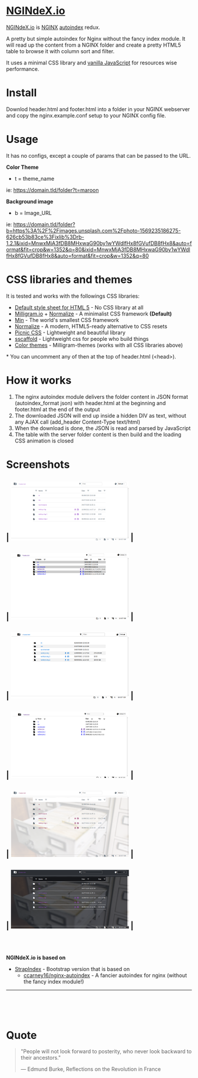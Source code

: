 # [NGINdeX.io](#)
[NGINdeX.io](https://github.com/EthraZa/NGINdeX.io) is [NGINX](https://www.nginx.com/) [autoindex](https://nginx.org/en/docs/http/ngx_http_autoindex_module.html) redux.

A pretty but simple autoindex for Nginx without the fancy index module.
It will read up the content from a NGINX folder and create a pretty HTML5 table to browse it
with column sort and filter.

It uses a minimal CSS library and [vanilla JavaScript](http://vanilla-js.com/) for resources wise performance.

# Install
Downlod header.html and footer.html into a folder in your NGINX webserver
and copy the nginx.example.conf setup to your NGINX config file.

# Usage
It has no configs, except a couple of params that can be passed to the URL.

**Color Theme**
- t = theme_name

 ie: https://domain.tld/folder?t=maroon

**Background image**
- b = Image_URL

 ie: https://domain.tld/folder?b=https%3A%2F%2Fimages.unsplash.com%2Fphoto-1569235186275-626cb53b83ce%3Fixlib%3Drb-1.2.1&ixid=MnwxMjA3fDB8MHxwaG90by1wYWdlfHx8fGVufDB8fHx8&auto=format&fit=crop&w=1352&q=80&ixid=MnwxMjA3fDB8MHxwaG90by1wYWdlfHx8fGVufDB8fHx8&auto=format&fit=crop&w=1352&q=80

# CSS libraries and themes
It is tested and works with the followings CSS libraries:
- [Default style sheet for HTML 5](https://html.spec.whatwg.org/multipage/rendering.html#phrasing-content-3) - No CSS library at all
- [Milligram.io](https://milligram.io/) + [Normalize](https://necolas.github.io/normalize.css/) - A minimalist CSS framework **(Default)**
- [Min](https://mincss.com/) - The world's smallest CSS framework
- [Normalize](https://necolas.github.io/normalize.css/) - A modern, HTML5-ready alternative to CSS resets
- [Picnic CSS](https://picnicss.com/) - Lightweight and beautiful library
- [sscaffold](https://sscaffold-css.com/) - Lightweight css for people who build things
- [Color themes](https://cdn.jsdelivr.net/npm/milligram-themes@0.0.2/) - Milligram-themes (works with all CSS libraries above)

\* You can uncomment any of then at the top of header.html (\<head\>).
# How it works
1. The nginx autoindex module delivers the folder content in JSON format (autoindex_format json) with header.html at the beginning and footer.html at the end of the output
2. The downloaded JSON will end up inside a hidden DIV as text, without any AJAX call (add_header Content-Type text/html)
3. When the download is done, the JSON is read and parsed by JavaScript
4. The table with the server folder content is then build and the loading CSS animation is closed

# Screenshots

| <img src="https://raw.githubusercontent.com/EthraZa/NGINdeX.io/main/img/milligram.png" title="Milligram" width="320"> |
---
| <img src="https://raw.githubusercontent.com/EthraZa/NGINdeX.io/main/img/min.png" title="Min" width="320"> |
---
| <img src="https://raw.githubusercontent.com/EthraZa/NGINdeX.io/main/img/picnic.png" title="Picnic" width="320"> |
---
| <img src="https://raw.githubusercontent.com/EthraZa/NGINdeX.io/main/img/normalize.png" title="Normalize" width="320"> |
---
| <img src="https://raw.githubusercontent.com/EthraZa/NGINdeX.io/main/img/milligram_bg_maroon.png" title="Milligram Maroon with background" width="320"> |
---
| <img src="https://raw.githubusercontent.com/EthraZa/NGINdeX.io/main/img/milligram_bg_dark.png" title="Milligram Dark with background" width="320"> |
---

<br><br>

**NGINdeX.io is based on**

 - [StrapIndex](https://github.com/EthraZa/NGINdeX.io/tree/nginx-autoindex) - Bootstrap version that is based on
   - [ccarney16/nginx-autoindex](https://github.com/ccarney16/nginx-autoindex) - A fancier autoindex for nginx (without the fancy index module!)

---
<br><br><br>

# Quote
> "People will not look forward to posterity, who never look backward to their ancestors."
>
> ― Edmund Burke, Reflections on the Revolution in France
